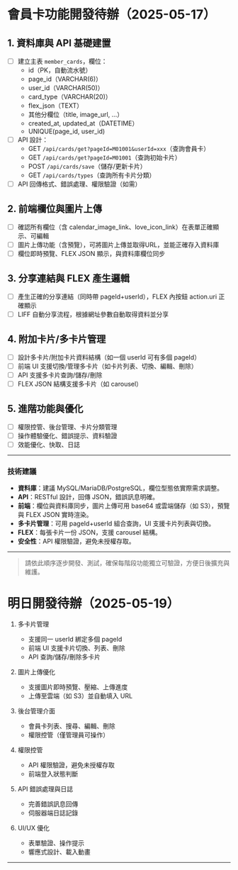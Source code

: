 # 會員卡功能開發待辦（2025-05-17）

## 1. 資料庫與 API 基礎建置
- [ ] 建立主表 `member_cards`，欄位：
  - id（PK，自動流水號）
  - page_id（VARCHAR(6)）
  - user_id（VARCHAR(50)）
  - card_type（VARCHAR(20)）
  - flex_json（TEXT）
  - 其他分欄位（title, image_url, ...）
  - created_at, updated_at（DATETIME）
  - UNIQUE(page_id, user_id)
- [ ] API 設計：
  - GET `/api/cards/get?pageId=M01001&userId=xxx`（查詢會員卡）
  - GET `/api/cards/get?pageId=M01001`（查詢初始卡片）
  - POST `/api/cards/save`（儲存/更新卡片）
  - GET `/api/cards/types`（查詢所有卡片分類）
- [ ] API 回傳格式、錯誤處理、權限驗證（如需）

## 2. 前端欄位與圖片上傳
- [ ] 確認所有欄位（含 calendar_image_link、love_icon_link）在表單正確顯示、可編輯
- [ ] 圖片上傳功能（含預覽），可將圖片上傳並取得URL，並能正確存入資料庫
- [ ] 欄位即時預覽、FLEX JSON 顯示，與資料庫欄位同步

## 3. 分享連結與 FLEX 產生邏輯
- [ ] 產生正確的分享連結（同時帶 pageId+userId），FLEX 內按鈕 action.uri 正確顯示
- [ ] LIFF 自動分享流程，根據網址參數自動取得資料並分享

## 4. 附加卡片/多卡片管理
- [ ] 設計多卡片/附加卡片資料結構（如一個 userId 可有多個 pageId）
- [ ] 前端 UI 支援切換/管理多卡片（如卡片列表、切換、編輯、刪除）
- [ ] API 支援多卡片查詢/儲存/刪除
- [ ] FLEX JSON 結構支援多卡片（如 carousel）

## 5. 進階功能與優化
- [ ] 權限控管、後台管理、卡片分類管理
- [ ] 操作體驗優化、錯誤提示、資料驗證
- [ ] 效能優化、快取、日誌

---

### 技術建議
- **資料庫**：建議 MySQL/MariaDB/PostgreSQL，欄位型態依實際需求調整。
- **API**：RESTful 設計，回傳 JSON，錯誤訊息明確。
- **前端**：欄位與資料庫同步，圖片上傳可用 base64 或雲端儲存（如 S3），預覽與 FLEX JSON 實時渲染。
- **多卡片管理**：可用 pageId+userId 組合查詢，UI 支援卡片列表與切換。
- **FLEX**：每張卡片一份 JSON，支援 carousel 結構。
- **安全性**：API 權限驗證，避免未授權存取。

---

> 請依此順序逐步開發、測試，確保每階段功能獨立可驗證，方便日後擴充與維護。

# 明日開發待辦（2025-05-19）

1. 多卡片管理
   - 支援同一 userId 綁定多個 pageId
   - 前端 UI 支援卡片切換、列表、刪除
   - API 查詢/儲存/刪除多卡片

2. 圖片上傳優化
   - 支援圖片即時預覽、壓縮、上傳進度
   - 上傳至雲端（如 S3）並自動填入 URL

3. 後台管理介面
   - 會員卡列表、搜尋、編輯、刪除
   - 權限控管（僅管理員可操作）

4. 權限控管
   - API 權限驗證，避免未授權存取
   - 前端登入狀態判斷

5. API 錯誤處理與日誌
   - 完善錯誤訊息回傳
   - 伺服器端日誌記錄

6. UI/UX 優化
   - 表單驗證、操作提示
   - 響應式設計、載入動畫

--- 